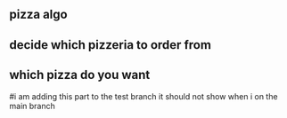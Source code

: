## pizza algo
## decide which pizzeria to order from
## which pizza do you want
#i am adding this part to the test branch it should not show when i on the main branch